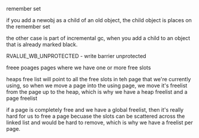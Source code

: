 remember set

if you add a newobj as a child of an old object, the child object is places on the remember set

the other case is part of incremental gc, when you add a child to an object that is already marked black.

RVALUE_WB_UNPROTECTED - write barrier unprotected

freee poages pages where we have one or more free slots

heaps free list will point to all the free slots in teh page that we're
currently using, so when we move a page into the using page, we move it's
freelist from the page up to the heap, which is why we have a heap freelist and
a page freelist

if a page is completely free and we have a global freelist, then it's really
hard for us to free a page becuase the slots can be scattered across the linked
list and would be hard to remove, which is why we have a freelist per page.